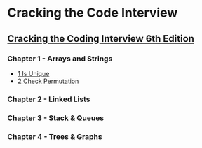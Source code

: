 # Cracking the Code Interview

## <a target="_blank" href="https://www.amazon.com.br/Cracking-Coding-Interview-Programming-Questions/dp/0984782850/ref=sr_1_1?crid=2J1378416HYE3&amp;keywords=cracking+the+coding+interview&amp;qid=1696371476&amp;sprefix=cracking+%252Caps%252C240&amp;sr=8-1&amp;ufe=app_do%253Aamzn1.fos.fcd6d665-32ba-4479-9f21-b774e276a678&_encoding=UTF8&tag=renannuness00-20&linkCode=ur2&linkId=bcd18427ab4d3c478e0e395ff4475e9c&camp=1789&creative=9325">Cracking the Coding Interview 6th Edition</a>

### Chapter 1 - Arrays and Strings
- [1 Is Unique](chapter-01/ex01.c)
- [2 Check Permutation](chapter-01/ex02.c)

### Chapter 2 - Linked Lists

### Chapter 3 - Stack & Queues

### Chapter 4 - Trees & Graphs
